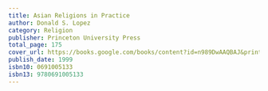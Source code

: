 ```yaml
---
title: Asian Religions in Practice
author: Donald S. Lopez
category: Religion
publisher: Princeton University Press
total_page: 175
cover_url: https://books.google.com/books/content?id=n989DwAAQBAJ&printsec=frontcover&img=1&zoom=1&edge=curl&source=gbs_api
publish_date: 1999
isbn10: 0691005133
isbn13: 9780691005133
---
```


